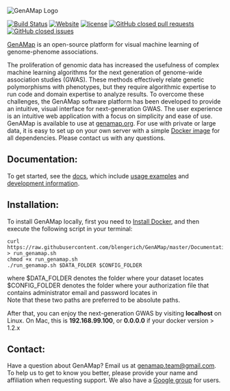 ![GenAMap Logo](http://www.cs.cmu.edu/~blengeri/img/genamap_logo.png)

[![Build Status](http://ec2-52-201-224-46.compute-1.amazonaws.com:8080/buildStatus/icon?job=GenAMap_Master)](http://ec2-52-201-224-46.compute-1.amazonaws.com:8080/job/GenAMap_Master/)  [![Website](https://img.shields.io/website-up-down-green-red/http/genamap.org.svg)](http://genamap.org)
[![license](https://img.shields.io/github/license/blengerich/genamap.svg)](https://github.com/blengerich/GenAMap/blob/master/License.md) [![GitHub closed pull requests](https://img.shields.io/github/issues-pr-closed/blengerich/genamap.svg)](https://github.com/blengerich/GenAMap/pulls) [![GitHub closed issues](https://img.shields.io/github/issues-closed/blengerich/genamap.svg)](https://github.com/blengerich/GenAMap/issues)

[GenAMap](http://genamap.org) is an open-source platform for visual machine learning of genome-phenome associations.

The proliferation of genomic data has increased the usefulness of complex machine learning algorithms for the next generation of genome-wide association studies (GWAS). These methods effectively relate genetic polymorphisms with phenotypes, but they require algorithmic expertise to run code and domain expertise to analyze results. To overcome these challenges, the GenAMap software platform has been developed to provide an intuitive, visual interface for next-generation GWAS. The user experience is an intuitive web application with a focus on simplicity and ease of use. GenAMap is available to use at [genamap.org](http://genamap.org). For use with private or large data, it is easy to set up on your own server with a simple [Docker image](http://hub.docker.com/r/blengerich/genamap) for all dependencies. Please contact us with any questions.


## Documentation:
To get started, see the [docs](https://github.com/blengerich/GenAMap/tree/master/Documentation), which include [usage examples](https://github.com/blengerich/GenAMap/tree/master/Documentation/ExampleData) and [development information](https://github.com/blengerich/GenAMap/tree/master/Documentation/Development).

## Installation:
To install GenAMap locally, first you need to [Install Docker](https://docs.docker.com/engine/installation/), and then execute the following script in your terminal:

```shell
curl https://raw.githubusercontent.com/blengerich/GenAMap/master/Documentation/Installation/run_genamap.sh > run_genamap.sh
chmod +x run_genamap.sh
./run_genamap.sh $DATA_FOLDER $CONFIG_FOLDER
```

where $DATA_FOLDER denotes the folder where your dataset locates 
$CONFIG_FOLDER denotes the folder where your authorization file that contains administrator email and password locates in  
Note that these two paths are preferred to be absolute paths. 

After that, you can enjoy the next-generation GWAS by visiting __localhost__ on Linux. On Mac, this is __192.168.99.100__, or __0.0.0.0__ if your docker version > 1.2.x


## Contact:
Have a question about GenAMap? Email us at genamap.team@gmail.com. To help us to get to know you better, please provide your name and affiliation when requesting support. We also have a [Google group](https://groups.google.com/forum/#!forum/genamap-users) for users.
